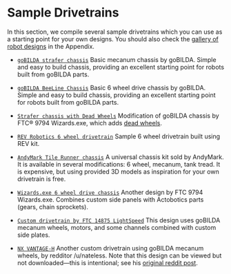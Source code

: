 # Sample Drivetrains

In this section, we compile several sample drivetrains which you can use as a starting point for your own designs. You should also check the [gallery of robot designs](docs/appendix/gallery) in the Appendix.

- [`goBILDA strafer chassis`](https://www.gobilda.com/strafer-chassis-kit-v4/)
  Basic mecanum chassis by goBILDA. Simple and easy to build chassis, providing an excellent starting point for robots built from goBILDA parts.
  
- [`goBILDA BeeLine Chassis`](https://www.gobilda.com/beeline-chassis-kit/)
  Basic 6 wheel drive chassis by goBILDA. Simple and easy to build chassis, providing an excellent starting point for robots built from goBILDA parts.

- [`Strafer chassis with Dead Wheels`](https://drive.google.com/file/d/1R85u8nGGmBu5_6jIztOH3-5_W4XK08Mb/view?usp=drive_open)
  Modification of goBILDA chassis by FTC® 9794 Wizards.exe, which adds [dead wheels](https://www.youtube.com/watch?v=OjNvAD350M4&list=PLICNg-rquurYgWAQGhu6iC0At75vgqFJp). 

- [`REV Robotics 6 wheel drivetrain`](https://docs.revrobotics.com/duo-build/channel-drivetrain-build-guide/)
  Sample 6 wheel drivetrain built using REV kit.

- [`AndyMark Tile Runner chassis`](https://www.andymark.com/products/tilerunner-options)
  A universal chassis kit sold by AndyMark. It is available in several modifications: 6 wheel, mecanum, tank tread. It is expensive, but using provided 3D models as inspiration for your own drivetrain is free.

- [`Wizards.exe 6 wheel drive chassis`](https://drive.google.com/file/d/1iu2UUNlqoQ6bS1vnoRPtUI0Uv3lLjNec/view?usp=drive_open)
  Another design by FTC 9794 Wizards.exe. Combines custom side panels with Actobotics parts (gears, chain sprockets).

- [`Custom drivetrain by FTC 14875 LightSpeed`](https://drive.google.com/file/d/1iu2UUNlqoQ6bS1vnoRPtUI0Uv3lLjNec/view?usp=drive_open)
  This design uses goBILDA mecanum wheels, motors, and some channels combined with custom side plates.

- [`NX VANTAGE-H`](https://cad.onshape.com/documents/3d22333d5ba0abcc62edb57e/w/fa027f644666441544a378c6/e/693039a92658a00632996b28)
  Another custom drivetrain using goBILDA mecanum wheels, by redditor /u/nateless. Note that this design can be viewed but not downloaded—this is intentional; see his [original reddit post](https://www.reddit.com/r/FTC/comments/c8vlsj/cad_for_nx_vantageh_is_going_public/).
